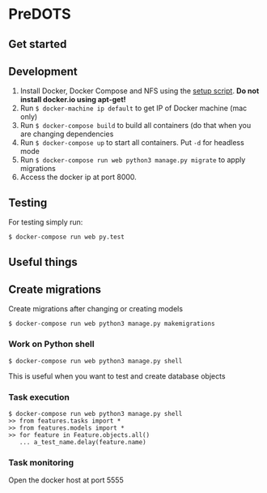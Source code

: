 # PreDOTS


## Get started
## Development
1. Install Docker, Docker Compose and NFS using the [setup script](deployment/ubuntu-setup.sh). **Do not install docker.io using apt-get!**
2. Run `$ docker-machine ip default` to get IP of Docker machine (mac only)
3. Run `$ docker-compose build` to build all containers (do that when you are changing dependencies
4. Run `$ docker-compose up` to start all containers. Put `-d` for headless mode
5. Run `$ docker-compose run web python3 manage.py migrate` to apply migrations
6. Access the docker ip at port 8000.

## Testing
For testing simply run:

```
$ docker-compose run web py.test
```
## Useful things
## Create migrations
Create migrations after changing or creating models
```
$ docker-compose run web python3 manage.py makemigrations
```
### Work on Python shell
```
$ docker-compose run web python3 manage.py shell
```
This is useful when you want to test and create database objects

### Task execution
```
$ docker-compose run web python3 manage.py shell
>> from features.tasks import *
>> from features.models import *
>> for feature in Feature.objects.all() 
   ... a_test_name.delay(feature.name)
```

### Task monitoring
Open the docker host at port 5555
